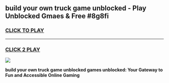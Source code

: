 
## build your own truck game unblocked - Play Unblocked Gmaes & Free #8g8fi
<h3>
<a href="https://premium.freeplayer.one?title=build_your_own_truck_game_unblocked&ref=01M">CLICK TO PLAY</a></h3>
<hr>

<h3>
<a href="https://premium.freeplayer.one?title=build_your_own_truck_game_unblocked&ref=01M">CLICK 2 PLAY</a>
  
</h3>

<a href="https://premium.freeplayer.one?title=build_your_own_truck_game_unblocked&ref=01M"><img src="https://clearcache.store/games.png"></a>


**build your own truck game unblocked games unblocked: Your Gateway to Fun and Accessible Online Gaming**
